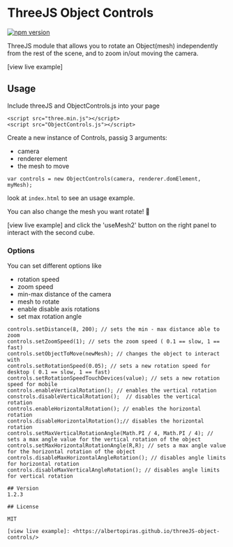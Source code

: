 # ThreeJS Object Controls
[![npm version](http://img.shields.io/npm/v/threejs-object-controls.svg?style=flat)](https://npmjs.org/package/threejs-object-controls "View this project on npm")

ThreeJS module that allows you to rotate an Object(mesh) independently from the rest of the scene, and to zoom in/out moving the camera.

[view live example]

## Usage

Include threeJS and ObjectControls.js into your page

```
<script src="three.min.js"></script>
<script src="ObjectControls.js"></script>
```

Create a new instance of Controls, passig 3 arguments:
* camera
* renderer element
* the mesh to move

```
var controls = new ObjectControls(camera, renderer.domElement, myMesh);
```

look at `index.html` to see an usage example.

You can also change the mesh you want rotate! :tada:

[view live example] and click the 'useMesh2' button on the right panel to interact with the second cube.  

### Options

You can set different options like

* rotation speed
* zoom speed
* min-max distance of the camera
* mesh to rotate
* enable disable axis rotations
* set max rotation angle


```
controls.setDistance(8, 200); // sets the min - max distance able to zoom
controls.setZoomSpeed(1); // sets the zoom speed ( 0.1 == slow, 1 == fast)
controls.setObjectToMove(newMesh); // changes the object to interact with
controls.setRotationSpeed(0.05); // sets a new rotation speed for desktop ( 0.1 == slow, 1 == fast)
controls.setRotationSpeedTouchDevices(value); // sets a new rotation speed for mobile
controls.enableVerticalRotation(); // enables the vertical rotation
constrols.disableVerticalRotation();  // disables the vertical rotation
controls.enableHorizontalRotation(); // enables the horizontal rotation
controls.disableHorizontalRotation();// disables the horizontal rotation
controls.setMaxVerticalRotationAngle(Math.PI / 4, Math.PI / 4); // sets a max angle value for the vertical rotation of the object
controls.setMaxHorizontalRotationAngle(R,R); // sets a max angle value for the horizontal rotation of the object
controls.disableMaxHorizontalAngleRotation(); // disables angle limits for horizontal rotation
controls.disableMaxVerticalAngleRotation(); // disables angle limits for vertical rotation

## Version
1.2.3

## License

MIT

[view live example]: <https://albertopiras.github.io/threeJS-object-controls/>



